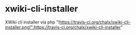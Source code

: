 xwiki-cli-installer
===================

XWiki cli installer via php
"!https://travis-ci.org/chalx/xwiki-cli-installer.png!":https://travis-ci.org/chalx/xwiki-cli-installer"

